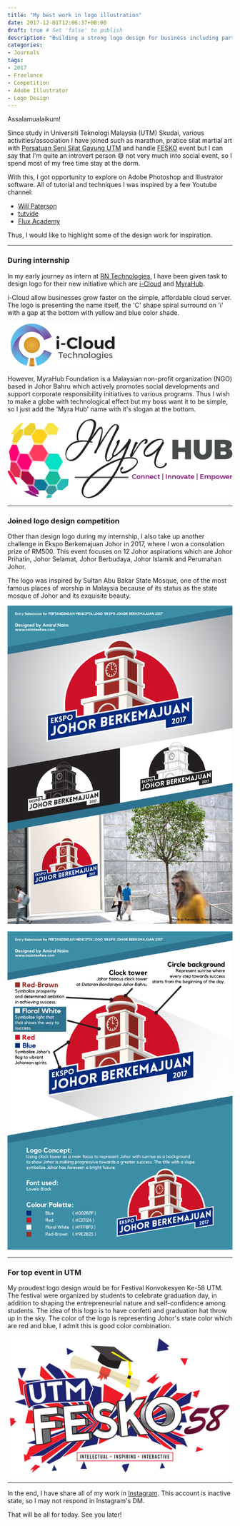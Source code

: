 ```yaml
---
title: "My best work in logo illustration"
date: 2017-12-01T12:06:37+08:00
draft: true # Set 'false' to publish
description: "Building a strong logo design for business including participating in competition and event."
categories:
- Journals
tags:
- 2017
- Freelance
- Competition
- Adobe Illustrator
- Logo Design
---
```


Assalamualaikum!

Since study in Universiti Teknologi Malaysia (UTM) Skudai, various activities/association I have joined such as marathon, pratice silat martial art with [Persatuan Seni Silat Gayung UTM](https://www.facebook.com/pssgutm) and handle [FESKO](https://twitter.com/fesko_utm) event but I can say that I'm quite an introvert person 😅 not very much into social event, so I spend most of my free time stay at the dorm.

With this, I got opportunity to explore on Adobe Photoshop and Illustrator software. All of tutorial and techniques I was inspired by a few Youtube channel:

- [Will Paterson](https://www.youtube.com/channel/UCIp9sEZiv36cDG7cEnrVU7Q)
- [tutvide](https://www.youtube.com/channel/UCeR7U67I2J1icV8E6Rn40vQ)
- [Flux Academy](https://www.youtube.com/@FluxAcademy)

Thus, I would like to highlight some of the design work for inspiration.

---

### During internship

In my early journey as intern at [RN Technologies](https://rntechnologies.com.my/), I have been given task to design logo for their new initiative which are [i-Cloud](https://icloud.rntechnologies.com.my/) and [MyraHub](http://myrahub.com/).

i-Cloud allow businesses grow faster on the simple, affordable cloud server. The logo is presenting the name itself, the 'C' shape spiral surround on 'i' with a gap at the bottom with yellow and blue color shade.

![icloud](logo-icloud.png)

However, MyraHub Foundation is a Malaysian non-profit organization (NGO) based in Johor Bahru which actively promotes social developments and support corporate responsibility initiatives to various programs. Thus I wish to make a globe with technological effect but my boss want it to be simple, so I just add the 'Myra Hub' name with it's slogan at the bottom.


![myrahub](logo-myrahub.png)

---

### Joined logo design competition

Other than design logo during my internship, I also take up another challenge in Ekspo Berkemajuan Johor in 2017, where I won a consolation prize of RM500. This event focuses on 12 Johor aspirations which are Johor Prihatin, Johor Selamat, Johor Berbudaya, Johor Islamik and Perumahan Johor.

The logo was inspired by Sultan Abu Bakar State Mosque, one of the most famous places of worship in Malaysia because of its status as the state mosque of Johor and its exquisite beauty. 

![ekspo-1](logo-ekspo-1.png)

![ekspo-2](logo-ekspo-2.png)

---

### For top event in UTM

My proudest logo design would be for Festival Konvokesyen Ke-58 UTM. The festival were organized by students  to celebrate graduation day, in addition to shaping the entrepreneurial nature and self-confidence among students. The idea of this logo is to have confetti and graduation hat throw up in the sky. The color of the logo is representing Johor's state color which are red and blue, I admit this is good color combination.

![fesko](logo-fesko.png)

---

In the end, I have share all of my work in [Instagram](https://www.instagram.com/naimteehee/). This account is inactive state, so I may not respond in Instagram's DM.

That will be all for today. See you later!
